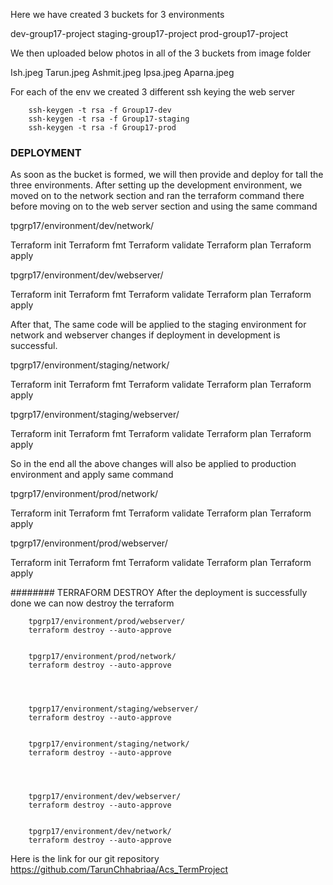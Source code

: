 

Here we have created 3 buckets for 3 environments

dev-group17-project        <This is the dev environment which we created >
staging-group17-project   <This is the staging environment which we also created>
prod-group17-project      <This is the  Production environment which we created>


We then uploaded below photos in all of the 3 buckets from image folder

Ish.jpeg
Tarun.jpeg
Ashmit.jpeg
Ipsa.jpeg
Aparna.jpeg



For each of the env we created 3 different ssh keying the web server 

        ssh-keygen -t rsa -f Group17-dev
        ssh-keygen -t rsa -f Group17-staging
        ssh-keygen -t rsa -f Group17-prod


### DEPLOYMENT 


As soon as the bucket is formed, we will then provide and deploy for tall the three environments.  After setting up the development environment, we moved on to the network section and ran the terraform command there before moving on to the web server section and using the same command 

 tpgrp17/environment/dev/network/

Terraform init 
Terraform fmt
Terraform validate
Terraform plan
Terraform apply 


tpgrp17/environment/dev/webserver/

Terraform init 
Terraform fmt
Terraform validate
Terraform plan
Terraform apply 

After that, The same code will be applied to the staging environment for network and webserver changes if deployment in development is successful.

tpgrp17/environment/staging/network/

Terraform init 
Terraform fmt
Terraform validate
Terraform plan
Terraform apply 


tpgrp17/environment/staging/webserver/

Terraform init 
Terraform fmt
Terraform validate
Terraform plan
Terraform apply 

So in the end all the above changes will also be applied to production environment and apply same command 

tpgrp17/environment/prod/network/

Terraform init 
Terraform fmt
Terraform validate
Terraform plan
Terraform apply 

tpgrp17/environment/prod/webserver/

Terraform init 
Terraform fmt
Terraform validate
Terraform plan
Terraform apply 


######## TERRAFORM DESTROY 
After the deployment is successfully done we can now destroy the terraform 


        tpgrp17/environment/prod/webserver/
        terraform destroy --auto-approve 


        tpgrp17/environment/prod/network/
        terraform destroy --auto-approve 




        tpgrp17/environment/staging/webserver/
        terraform destroy --auto-approve 


        tpgrp17/environment/staging/network/
        terraform destroy --auto-approve 




        tpgrp17/environment/dev/webserver/
        terraform destroy --auto-approve 


        tpgrp17/environment/dev/network/
        terraform destroy --auto-approve 






  Here is the link for our git repository https://github.com/TarunChhabriaa/Acs_TermProject
